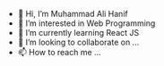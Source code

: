 - 👋 Hi, I’m Muhammad Ali Hanif
- 👀 I’m interested in Web Programming
- 🌱 I’m currently learning React JS
- 💞️ I’m looking to collaborate on ...
- 📫 How to reach me ...

<!---
Hanif-24/Hanif-24 is a ✨ special ✨ repository because its `README.md` (this file) appears on your GitHub profile.
You can click the Preview link to take a look at your changes.
--->
